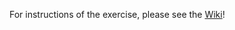 For instructions of the exercise, please see the [Wiki](https://github.com/SWuchterl/LongExerciseTopMass/wiki)!
